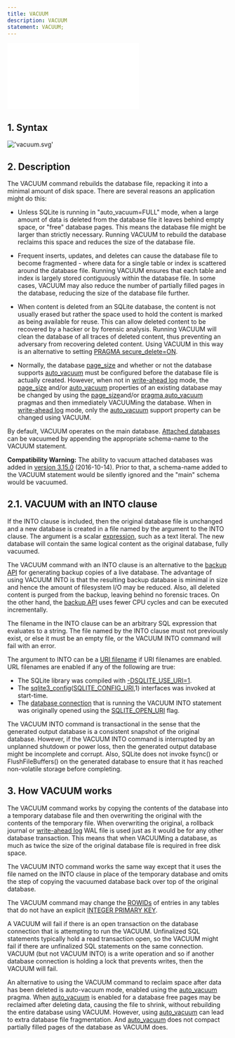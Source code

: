 ```yaml
---
title: VACUUM
description: VACUUM
statement: VACUUM;
---
```

!['script.js'](/public/docs/sqlite/script.js)





<h2 id="syntax"><span>1. </span>Syntax</h2>

!['vacuum.svg'](/public/docs/sqlite/_svg/vacuum.svg)

<h2 id="description"><span>2. </span>Description</h2>
<p>
The VACUUM command rebuilds the database file, repacking it into a minimal
amount of disk space. There are several
reasons an application might do this:

</p><ul>
  <li><p> Unless SQLite is running in "auto_vacuum=FULL" mode, when a large
 amount of data is deleted from the database file it leaves behind empty
 space, or "free" database pages. This means the database file might
 be larger than strictly necessary. Running VACUUM to rebuild the
 database reclaims this space and reduces the size of the database file.

</p></li><li><p> Frequent inserts, updates, and deletes can cause the database file
 to become fragmented - where data for a single table or index is scattered
 around the database file. Running VACUUM ensures that each table and
 index is largely stored contiguously within the database file. In some
 cases, VACUUM may also reduce the number of partially filled pages in
 the database, reducing the size of the database file further.

</p></li><li><p> When content is deleted from an SQLite database, the content is not
 usually erased but rather the space used to hold the content is marked as
 being available for reuse. This can allow deleted content to be recovered
 by a hacker or by forensic analysis. Running VACUUM will clean the database
 of all traces of deleted content, thus preventing an adversary from recovering
 deleted content. Using VACUUM in this way is an alternative to setting
 <a href="https://www.sqlite.org/pragma.html#pragma_secure_delete" target="_blank">PRAGMA secure_delete=ON</a>.

</p></li><li><p> Normally, the database <a href="https://www.sqlite.org/pragma.html#pragma_page_size" target="_blank">page_size</a> and whether or not the database
 supports <a href="https://www.sqlite.org/pragma.html#pragma_auto_vacuum" target="_blank">auto_vacuum</a> must be configured before the database file is
 actually created. However, when not in <a href="https://www.sqlite.org/wal.html" target="_blank">write-ahead log</a> mode, the
 <a href="https://www.sqlite.org/pragma.html#pragma_page_size" target="_blank">page_size</a> and/or <a href="https://www.sqlite.org/pragma.html#pragma_auto_vacuum" target="_blank">auto_vacuum</a> properties of an existing database may be
 changed by using the <a href="https://www.sqlite.org/pragma.html#pragma_page_size" target="_blank">page_size</a>and/or
 <a href="https://www.sqlite.org/pragma.html#pragma_auto_vacuum" target="_blank">pragma auto_vacuum</a> pragmas and then immediately VACUUMing
 the database. When in <a href="https://www.sqlite.org/wal.html" target="_blank">write-ahead log</a> mode, only the <a href="https://www.sqlite.org/pragma.html#pragma_auto_vacuum" target="_blank">auto_vacuum</a>
 support property can be changed using VACUUM.
</p></li></ul>

<p>By default, VACUUM operates on the main database.
<a href="lang_attach">Attached databases</a> can be vacuumed by appending the appropriate
<span class='yyterm'>schema-name</span> to the VACUUM statement.

</p><p><b>Compatibility Warning:</b> The ability to vacuum attached databases was
added in <a href="https://www.sqlite.org/releaselog/3_15_0.html" target="_blank">version 3.15.0</a> (2016-10-14). Prior to that, a
<span class='yyterm'>schema-name</span> added to the
VACUUM statement would be silently ignored and the "main" schema would be
vacuumed.</p>

<a name="vacuuminto"></a>

<h2 id="vacuum_with_an_into_clause"><span>2.1. </span>VACUUM with an INTO clause</h2>

<p>If the INTO clause is included, then the original database file is
unchanged and a new database is created in a file named by the
argument to the INTO clause.
The argument is a scalar <a href="lang_expr">expression</a>, such as a text literal.
The new database will contain the same
logical content as the original database, fully vacuumed.

</p><p>
The VACUUM command with an INTO clause is an alternative to the
<a href="https://www.sqlite.org/backup.html" target="_blank">backup API</a> for generating backup copies of a live database.
The advantage of using VACUUM INTO is that the resulting backup
database is minimal in size and hence the amount of filesystem
I/O may be reduced. Also, all deleted content is purged from the
backup, leaving behind no forensic traces. On the other hand,
the <a href="https://www.sqlite.org/backup.html" target="_blank">backup API</a> uses fewer CPU cycles and can be executed
incrementally.

</p><p>
The filename in the INTO clause can be an arbitrary SQL expression
that evaluates to a string.
The file named by the INTO clause must not previously exist, or
else it must be an empty file, or the VACUUM INTO command will
fail with an error.

</p><p>
The argument to INTO can be a <a href="https://www.sqlite.org/uri.html" target="_blank">URI filename</a> if URI filenames
are enabled.
URL filenames are enabled if any of the following are true:
</p><ul>
<li> The SQLite library was compiled with <a href="https://www.sqlite.org/compile.html#use_uri" target="_blank">-DSQLITE_USE_URI=1</a>.
</li><li> The <a href="https://www.sqlite.org/c3ref/config.html" target="_blank">sqlite3_config</a>(<a href="https://www.sqlite.org/c3ref/c_config_covering_index_scan.html#sqliteconfiguri" target="_blank">SQLITE_CONFIG_URI</a>,1) interfaces was
     invoked at start-time.
</li><li> The <a href="https://www.sqlite.org/c3ref/sqlite3.html" target="_blank">database connection</a> that is running the VACUUM INTO
     statement was originally opened using the
     <a href="https://www.sqlite.org/c3ref/c_open_autoproxy.html" target="_blank">SQLITE_OPEN_URI</a> flag.
</li></ul>

<p>
The VACUUM INTO command is transactional in the sense that
the generated output database is a consistent snapshot of the
original database. However, if the VACUUM INTO command is
interrupted by an unplanned shutdown or power loss, then
the generated output database might be incomplete and corrupt.
Also, SQLite does not invoke fsync() or FlushFileBuffers()
on the generated database to ensure that it has reached
non-volatile storage before completing.


<a name="howvacuumworks"></a>

</p><h2 id="how_vacuum_works"><span>3. </span>How VACUUM works</h2>

<p>The VACUUM command works by copying the contents of the database into
a temporary database file and then overwriting the original with the
contents of the temporary file. When overwriting the original, a rollback
journal or <a href="https://www.sqlite.org/wal.html" target="_blank">write-ahead log</a> WAL file is used just as it would be for any
other database transaction. This means that when VACUUMing a database,
as much as twice the size of the original database file is required in free
disk space.

</p><p>The VACUUM INTO command works the same way except that it uses the file
named on the INTO clause in place of the temporary database and omits the
step of copying the vacuumed database back over top of the original database.

</p><p>The VACUUM command may change the <a href="lang_createtable#rowid">ROWIDs</a> of entries in any
tables that do not have an explicit <a href="lang_createtable#rowid">INTEGER PRIMARY KEY</a>.
</p>

<p>A VACUUM will fail if there is an open transaction on the database
connection that is attempting to run the VACUUM. Unfinalized SQL
statements typically hold a read transaction open, so the VACUUM
might fail if there are unfinalized SQL statements on the same connection.
VACUUM (but not VACUUM INTO) is a write operation and so if another
database connection is holding a lock that prevents writes, then
the VACUUM will fail.

</p><p>An alternative to using the VACUUM command to
reclaim space after data has been deleted is auto-vacuum mode, enabled using
the <a href="https://www.sqlite.org/pragma.html#pragma_auto_vacuum" target="_blank">auto_vacuum</a> pragma. When <a href="https://www.sqlite.org/pragma.html#pragma_auto_vacuum" target="_blank">auto_vacuum</a> is enabled for a database
free pages may be reclaimed after deleting data, causing the file to shrink,
without rebuilding the entire database using VACUUM. However, using
<a href="https://www.sqlite.org/pragma.html#pragma_auto_vacuum" target="_blank">auto_vacuum</a> can lead to extra database file fragmentation. And <a href="https://www.sqlite.org/pragma.html#pragma_auto_vacuum" target="_blank">auto_vacuum</a>
does not compact partially filled pages of the database as VACUUM does.

</p>


